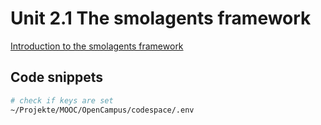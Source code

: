 # Unit 2.1 The smolagents framework

[Introduction to the smolagents framework](https://huggingface.co/learn/agents-course/unit2/smolagents/introduction)

## Code snippets

```bash
# check if keys are set
~/Projekte/MOOC/OpenCampus/codespace/.env

```
